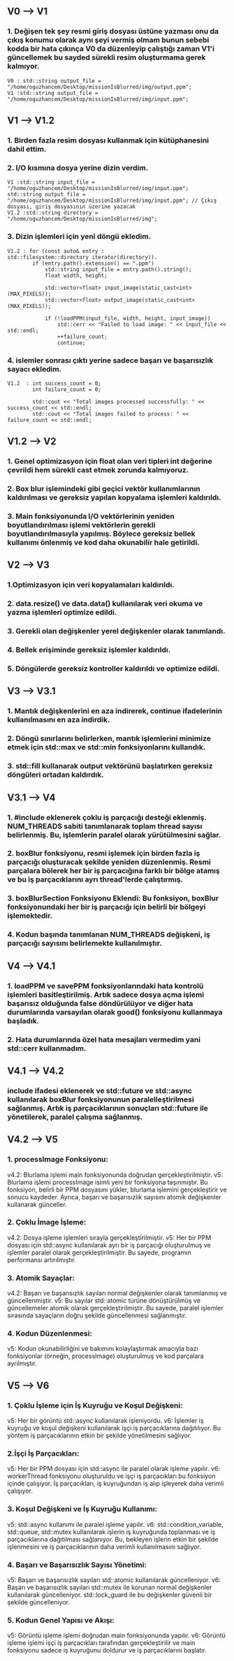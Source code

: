 ## V0 --> V1

### 1. Değişen tek şey resmi giriş dosyası üstüne yazması onu da çıkış konumu olarak aynı şeyi vermiş olmam bunun sebebi kodda bir hata çıkınça V0 da düzenleyip çalıştığı zaman V1'i güncellemek bu sayded sürekli resim oluşturmama gerek kalmıyor.

```
V0 : std::string output_file = "/home/oguzhancem/Desktop/missionIsBlurred/img/output.ppm";
V1 :std::string output_file = "/home/oguzhancem/Desktop/missionIsBlurred/img/input.ppm";
```

## V1 --> V1.2

### 1. Birden fazla resim dosyası kullanmak için <filesystem> kütüphanesini dahil ettim.

### 2. I/O kısmına dosya yerine dizin verdim.

```
V1 :std::string input_file = "/home/oguzhancem/Desktop/missionIsBlurred/img/input.ppm";
std::string output_file = "/home/oguzhancem/Desktop/missionIsBlurred/img/input.ppm"; // Çıkış dosyası, giriş dosyasının üzerine yazacak
V1.2 :std::string directory = "/home/oguzhancem/Desktop/missionIsBlurred/img";
```

### 3. Dizin işlemleri için yeni döngü ekledim.

```
V1.2 : for (const auto& entry : std::filesystem::directory_iterator(directory)).
        if (entry.path().extension() == ".ppm") 
            std::string input_file = entry.path().string();
            float width, height;

            std::vector<float> input_image(static_cast<int>(MAX_PIXELS));
            std::vector<float> output_image(static_cast<int>(MAX_PIXELS));

            if (!loadPPM(input_file, width, height, input_image)) 
                std::cerr << "Failed to load image: " << input_file << std::endl;
                ++failure_count;
                continue;

```

### 4. islemler sonrası çıktı yerine sadece başarı ve başarısızlık sayacı ekledim.

```
V1.2  : int success_count = 0;
        int failure_count = 0;

        std::cout << "Total images processed successfully: " << success_count << std::endl;
        std::cout << "Total images failed to process: " << failure_count << std::endl;
```

## V1.2 --> V2 

### 1. Genel optimizasyon için float olan veri tipleri int değerine çevrildi hem sürekli cast etmek zorunda kalmıyoruz.

### 2. Box blur işlemindeki gibi geçici vektör kullanımlarının kaldırılması ve gereksiz yapılan kopyalama işlemleri kaldırıldı.

### 3. Main fonksiyonunda I/O vektörlerinin yeniden boyutlandırılması işlemi vektörlerin gerekli boyutlandırılmasıyla yapılmış. Böylece gereksiz bellek kullanımı önlenmiş ve kod daha okunabilir hale getirildi.

## V2 --> V3

### 1.Optimizasyon için veri kopyalamaları kaldırıldı.

### 2. data.resize() ve data.data() kullanılarak veri okuma ve yazma işlemleri optimize edildi.

### 3. Gerekli olan değişkenler yerel değişkenler olarak tanımlandı.

### 4. Bellek erişiminde gereksiz işlemler kaldırıldı.

### 5. Döngülerde gereksiz kontroller kaldırıldı ve optimize edildi.

## V3 --> V3.1

### 1. Mantık değişkenlerini en aza indirerek, continue ifadelerinin kullanılmasını en aza indirdik.

### 2. Döngü sınırlarını belirlerken, mantık işlemlerini minimize etmek için std::max ve std::min fonksiyonlarını kullandık.

### 3. std::fill kullanarak output vektörünü başlatırken gereksiz döngüleri ortadan kaldırdık.

## V3.1 --> V4
 
### 1. #include <thread> eklenerek çoklu iş parçacığı desteği eklenmiş. NUM_THREADS sabiti tanımlanarak toplam thread sayısı belirlenmiş. Bu, işlemlerin paralel olarak yürütülmesini sağlar.

### 2. boxBlur fonksiyonu, resmi işlemek için birden fazla iş parçacığı oluşturacak şekilde yeniden düzenlenmiş. Resmi parçalara bölerek her bir iş parçacığına farklı bir bölge atamış ve bu iş parçacıklarını ayrı thread'lerde çalıştırmış.

### 3. boxBlurSection Fonksiyonu Eklendi: Bu fonksiyon, boxBlur fonksiyonundaki her bir iş parçacığı için belirli bir bölgeyi işlemektedir.

 ### 4. Kodun başında tanımlanan NUM_THREADS değişkeni, iş parçacığı sayısını belirlemekte kullanılmıştır.


## V4 --> V4.1

### 1. loadPPM ve savePPM fonksiyonlarındaki hata kontrolü işlemleri basitleştirilmiş. Artık sadece dosya açma işlemi başarısız olduğunda false döndürülüyor ve diğer hata durumlarında varsayılan olarak good() fonksiyonu kullanmaya başladık.

### 2. Hata durumlarında özel hata mesajları vermedim yani std::cerr kullanmadım.

## V4.1 --> V4.2

### include <future> ifadesi eklenerek ve std::future ve std::async kullanılarak boxBlur fonksiyonunun paralelleştirilmesi sağlanmış. Artık iş parçacıklarının sonuçları std::future ile yönetilerek, paralel çalışma sağlanmış.

## V4.2 --> V5

### 1. processImage Fonksiyonu:
v4.2: Blurlama işlemi main fonksiyonunda doğrudan gerçekleştirilmiştir.
v5: Blurlama işlemi processImage isimli yeni bir fonksiyona taşınmıştır. Bu fonksiyon, belirli bir PPM dosyasını yükler, blurlama işlemini gerçekleştirir ve sonucu kaydeder. Ayrıca, başarı ve başarısızlık sayısını atomik değişkenler kullanarak günceller.

### 2. Çoklu İmage İşleme:
v4.2: Dosya işleme işlemleri sırayla gerçekleştirilmiştir.
v5: Her bir PPM dosyası için std::async kullanılarak ayrı bir iş parçacığı oluşturulmuş ve işlemler paralel olarak gerçekleştirilmiştir. Bu sayede, programın performansı artırılmıştır.

### 3. Atomik Sayaçlar:
v4.2: Başarı ve başarısızlık sayıları normal değişkenler olarak tanımlanmış ve güncellenmiştir.
v5: Bu sayılar std::atomic<int> türüne dönüştürülmüş ve güncellemeler atomik olarak gerçekleştirilmiştir. Bu sayede, paralel işlemler sırasında sayaçların doğru şekilde güncellenmesi sağlanmıştır.

### 4. Kodun Düzenlenmesi:
v5: Kodun okunabilirliğini ve bakımını kolaylaştırmak amacıyla bazı fonksiyonlar (örneğin, processImage) oluşturulmuş ve kod parçalara ayrılmıştır.

## V5 --> V6

### 1. Çoklu İşleme için İş Kuyruğu ve Koşul Değişkeni:
v5: Her bir görüntü std::async kullanılarak işleniyordu.
v6: İşlemler iş kuyruğu ve koşul değişkeni kullanılarak işçi iş parçacıklarına dağıtılıyor. Bu yöntem iş parçacıklarının etkin bir şekilde yönetilmesini sağlıyor.

### 2.İşçi İş Parçacıkları:
v5: Her bir PPM dosyası için std::async ile paralel olarak işleme yapılır.
v6: workerThread fonksiyonu oluşturuldu ve işçi iş parçacıkları bu fonksiyon içinde çalışıyor. İş parçacıkları, iş kuyruğundan iş alıp işleyerek daha verimli çalışıyor.

### 3. Koşul Değişkeni ve İş Kuyruğu Kullanımı:
v5: std::async kullanımı ile paralel işleme yapılır.
v6: std::condition_variable, std::queue, std::mutex kullanılarak işlerin iş kuyruğunda toplanması ve iş parçacıklarına dağıtılması sağlanıyor. Bu, bekleyen işlerin etkin bir şekilde işlenmesini ve iş parçacıklarının daha verimli kullanılmasını sağlıyor.

### 4. Başarı ve Başarısızlık Sayısı Yönetimi:
v5: Başarı ve başarısızlık sayıları std::atomic kullanılarak güncelleniyor.
v6: Başarı ve başarısızlık sayıları std::mutex ile korunan normal değişkenler kullanılarak güncelleniyor. std::lock_guard ile bu değişkenler güvenli bir şekilde güncelleniyor.

### 5. Kodun Genel Yapısı ve Akışı:
v5: Görüntü işleme işlemi doğrudan main fonksiyonunda yapılır.
v6: Görüntü işleme işlemi işçi iş parçacıkları tarafından gerçekleştirilir ve main fonksiyonu sadece iş kuyruğunu doldurur ve iş parçacıklarını başlatır.
